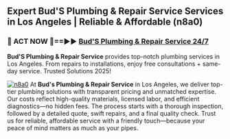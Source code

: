 ## Expert Bud'S Plumbing & Repair Service Services in Los Angeles | Reliable & Affordable (n8a0)  

<h3>🚿 ACT NOW 🌟==►► <a href="https://tinyurl.com/2ne6vx2x" rel="nofollow">Bud'S Plumbing & Repair Service 24/7</a></h3>

**Bud'S Plumbing & Repair Service** provides top-notch plumbing services in Los Angeles. From repairs to installations, enjoy free consultations + same-day service. Trusted Solutions 2025!

[![n8a0](https://i.imgur.com/4PFF4AK.jpeg)](https://tinyurl.com/2ne6vx2x)
At **Bud's Plumbing & Repair Service** in Los Angeles, we deliver top-tier plumbing solutions with transparent pricing and unmatched expertise. Our costs reflect high-quality materials, licensed labor, and efficient diagnostics—no hidden fees. The process starts with a thorough inspection, followed by a detailed quote, swift repairs, and a final quality check. Trust us for reliable, affordable service with a friendly touch—because your peace of mind matters as much as your pipes.